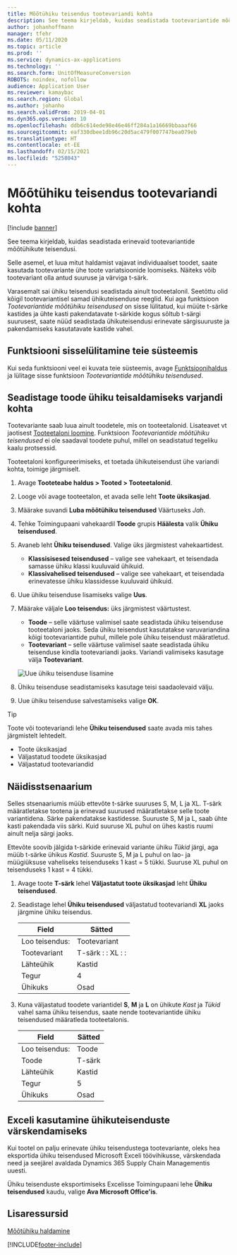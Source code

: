 ```yaml
---
title: Mõõtühiku teisendus tootevariandi kohta
description: See teema kirjeldab, kuidas seadistada tootevariantide mõõtühikute teisendusi. See sisaldab seadistuse näidet.
author: johanhoffmann
manager: tfehr
ms.date: 05/11/2020
ms.topic: article
ms.prod: ''
ms.service: dynamics-ax-applications
ms.technology: ''
ms.search.form: UnitOfMeasureConversion
ROBOTS: noindex, nofollow
audience: Application User
ms.reviewer: kamaybac
ms.search.region: Global
ms.author: johanho
ms.search.validFrom: 2019-04-01
ms.dyn365.ops.version: 10
ms.openlocfilehash: ddb6c614ede98e46e46ff284a1a16669bbaaaf66
ms.sourcegitcommit: eaf330dbee1db96c20d5ac479f007747bea079eb
ms.translationtype: HT
ms.contentlocale: et-EE
ms.lasthandoff: 02/15/2021
ms.locfileid: "5258043"
---
```

# <a name="unit-of-measure-conversion-per-product-variant"></a>Mõõtühiku teisendus tootevariandi kohta

[!include [banner](../includes/banner.md)]

See teema kirjeldab, kuidas seadistada erinevaid tootevariantide mõõtühikute teisendusi.

Selle asemel, et luua mitut haldamist vajavat individuaalset toodet, saate kasutada tootevariante ühe toote variatsioonide loomiseks. Näiteks võib tootevariant olla antud suuruse ja värviga t-särk.

Varasemalt sai ühiku teisendusi seadistada ainult tooteetalonil. Seetõttu olid kõigil tootevariantisel samad ühikuteisenduse reeglid. Kui aga funktsioon *Tootevariantide mõõtühiku teisendused* on sisse lülitatud, kui müüte t-särke kastides ja ühte kasti pakendatavate t-särkide kogus sõltub t-särgi suurusest, saate nüüd seadistada ühikuteisendusi erinevate särgisuuruste ja pakendamiseks kasutatavate kastide vahel.

## <a name="turn-on-the-feature-in-your-system"></a>Funktsiooni sisselülitamine teie süsteemis

Kui seda funktsiooni veel ei kuvata teie süsteemis, avage [Funktsioonihaldus](../../fin-ops-core/fin-ops/get-started/feature-management/feature-management-overview.md) ja lülitage sisse funktsioon *Tootevariantide mõõtühiku teisendused*.

## <a name="set-up-a-product-for-unit-conversion-per-variant"></a>Seadistage toode ühiku teisaldamiseks varjandi kohta

Tootevariante saab luua ainult toodetele, mis on tooteetalonid. Lisateavet vt jaotisest [Tooteetaloni loomine](tasks/create-product-master.md). Funktsioon *Tootevariantide mõõtühiku teisendused* ei ole saadaval toodete puhul, millel on seadistatud tegeliku kaalu protsessid.

Tooteetaloni konfigureerimiseks, et toetada ühikuteisendust ühe variandi kohta, toimige järgmiselt.

1. Avage **Tooteteabe haldus \> Tooted \> Tooteetalonid**.
1. Looge või avage tooteetalon, et avada selle leht **Toote üksikasjad**.
1. Määrake suvandi **Luba mõõtühiku teisendused** Väärtuseks *Jah*.
1. Tehke Toimingupaani vahekaardil **Toode** grupis **Häälesta** valik **Ühiku teisendused**.
1. Avaneb leht **Ühiku teisendused**. Valige üks järgmistest vahekaartidest.

    - **Klassisisesed teisendused** – valige see vahekaart, et teisendada samasse ühiku klassi kuuluvaid ühikuid.
    - **Klassivahelised teisendused** – valige see vahekaart, et teisendada erinevatesse ühiku klassidesse kuuluvaid ühikuid.

1. Uue ühiku teisenduse lisamiseks valige **Uus**.
1. Määrake väljale **Loo teisendus:** üks järgmistest väärtustest.

    - **Toode** – selle väärtuse valimisel saate seadistada ühiku teisenduse tooteetaloni jaoks. Seda ühiku teisendust kasutatakse varuvariandina kõigi tootevariantide puhul, millele pole ühiku teisendust määratletud.
    - **Tootevariant** – selle väärtuse valimisel saate seadistada ühiku teisenduse kindla tootevariandi jaoks. Variandi valimiseks kasutage välja **Tootevariant**.

    ![Uue ühiku teisenduse lisamine](media/uom-new-conversion.png "Uue ühiku teisenduse lisamine")

1. Ühiku teisenduse seadistamiseks kasutage teisi saadaolevaid välju.
1. Uue ühiku teisenduse salvestamiseks valige **OK**.

> [!TIP]
> Toote või tootevariandi lehe **Ühiku teisendused** saate avada mis tahes järgmistelt lehtedelt.
> 
> - Toote üksikasjad
> - Väljastatud toodete üksikasjad
> - Väljastatud tootevariandid

## <a name="example-scenario"></a>Näidisstsenaarium

Selles stsenaariumis müüb ettevõte t-särke suuruses S, M, L ja XL. T-särk määratletakse tootena ja erinevad suurused määratletakse selle toote variantidena. Särke pakendatakse kastidesse. Suuruste S, M ja L, saab ühte kasti pakendada viis särki. Kuid suuruse XL puhul on ühes kastis ruumi ainult nelja särgi jaoks.

Ettevõte soovib jälgida t-särkide erinevaid variante ühiku *Tükid* järgi, aga müüb t-särke ühikus *Kastid*. Suuruste S, M ja L puhul on lao- ja müügiüksuse vaheliseks teisenduseks 1 kast = 5 tükki. Suuruse XL puhul on teisenduseks 1 kast = 4 tükki.

1. Avage toote **T-särk** lehel **Väljastatut toote üksikasjad** leht **Ühiku teisendused**.
1. Seadistage lehel **Ühiku teisendused** väljastatud tootevariandi **XL** jaoks järgmine ühiku teisendus.

    | Field                 | Sätted                 |
    |-----------------------|-------------------------|
    | Loo teisendus: | Tootevariant         |
    | Tootevariant       | T-särk : : XL : : |
    | Lähteühik             | Kastid                   |
    | Tegur                | 4                       |
    | Ühikuks               | Osad                  |

1. Kuna väljastatud toodete variantidel **S**, **M** ja **L** on ühikute *Kast* ja *Tükid* vahel sama ühiku teisendus, saate nende tootevariantide ühiku teisendused määratleda tooteetalonis.

    | Field                 | Sätted |
    |-----------------------|---------|
    | Loo teisendus: | Toode |
    | Toode               | T-särk |
    | Lähteühik             | Kastid   |
    | Tegur                | 5       |
    | Ühikuks               | Osad  |

## <a name="using-excel-to-update-the-unit-conversions"></a>Exceli kasutamine ühikuteisenduste värskendamiseks

Kui tootel on palju erinevate ühiku teisendustega tootevariante, oleks hea eksportida ühiku teisendused Microsoft Exceli töövihikusse, värskendada need ja seejärel avaldada Dynamics 365 Supply Chain Managementis uuesti.

Ühiku teisenduste eksportimiseks Excelisse Toimingupaani lehe **Ühiku teisendused** kaudu, valige **Ava Microsoft Office'is**.

## <a name="additional-resources"></a>Lisaressursid

[Mõõtühiku haldamine](tasks/manage-unit-measure.md)


[!INCLUDE[footer-include](../../includes/footer-banner.md)]